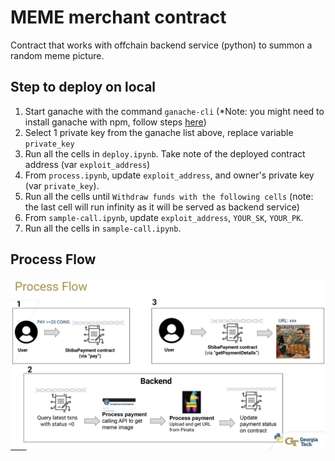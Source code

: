 # MEME merchant contract

Contract that works with offchain backend service (python) to summon a random meme picture.

## Step to deploy on local
1. Start ganache with the command `ganache-cli` (*Note: you might need to install ganache with npm, follow steps [here](https://www.npmjs.com/package/ganache-cli))
2. Select 1 private key from the ganache list above, replace variable `private_key` 
3. Run all the cells in `deploy.ipynb`. Take note of the deployed contract address (var `exploit_address`)
4. From `process.ipynb`, update `exploit_address`, and owner's private key (var `private_key`).
5. Run all the cells until `Withdraw funds with the following cells` (note: the last cell will run infinity as it will be served as backend service) 
6. From `sample-call.ipynb`, update `exploit_address`, `YOUR_SK`, `YOUR_PK`. 
7. Run all the cells in `sample-call.ipynb`.

## Process Flow
![Process flow](./flow.png)
